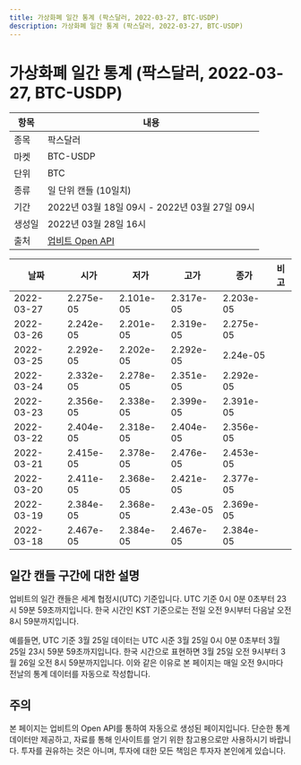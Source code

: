 ```yaml
---
title: 가상화폐 일간 통계 (팍스달러, 2022-03-27, BTC-USDP)
description: 가상화폐 일간 통계 (팍스달러, 2022-03-27, BTC-USDP)
---
```


가상화폐 일간 통계 (팍스달러, 2022-03-27, BTC-USDP)
===

|항목|내용|
|--|--|
|종목|팍스달러|
|마켓|BTC-USDP|
|단위|BTC|
|종류|일 단위 캔들 (10일치)|
|기간|2022년 03월 18일 09시 - 2022년 03월 27일 09시|
|생성일|2022년 03월 28일 16시|
|출처|[업비트 Open API](https://docs.upbit.com)|


|날짜|시가|저가|고가|종가|비고|
|--|--|--|--|--|--|
|2022-03-27|2.275e-05|2.101e-05|2.317e-05|2.203e-05|    |
|2022-03-26|2.242e-05|2.201e-05|2.319e-05|2.275e-05|    |
|2022-03-25|2.292e-05|2.202e-05|2.292e-05|2.24e-05|    |
|2022-03-24|2.332e-05|2.278e-05|2.351e-05|2.292e-05|    |
|2022-03-23|2.356e-05|2.338e-05|2.399e-05|2.391e-05|    |
|2022-03-22|2.404e-05|2.318e-05|2.404e-05|2.356e-05|    |
|2022-03-21|2.415e-05|2.378e-05|2.476e-05|2.453e-05|    |
|2022-03-20|2.411e-05|2.368e-05|2.421e-05|2.377e-05|    |
|2022-03-19|2.384e-05|2.368e-05|2.43e-05|2.369e-05|    |
|2022-03-18|2.467e-05|2.384e-05|2.467e-05|2.384e-05|    |


일간 캔들 구간에 대한 설명
---


업비트의 일간 캔들은 세계 협정시(UTC) 기준입니다. 
UTC 기준 0시 0분 0초부터 23시 59분 59초까지입니다. 
한국 시간인 KST 기준으로는 전일 오전 9시부터 다음날 오전 8시 59분까지입니다. 


예를들면, UTC 기준 3월 25일 데이터는 UTC 시준 3월 25일 0시 0분 0초부터 3월 25일 23시 59분 59초까지입니다. 
한국 시간으로 표현하면 3월 25일 오전 9시부터 3월 26일 오전 8시 59분까지입니다. 
이와 같은 이유로 본 페이지는 매일 오전 9시마다 전날의 통계 데이터를 자동으로 작성합니다. 


주의
---


본 페이지는 업비트의 Open API를 통하여 자동으로 생성된 페이지입니다. 
단순한 통계 데이터만 제공하고, 자료를 통해 인사이트를 얻기 위한 참고용으로만 사용하시기 바랍니다. 
투자를 권유하는 것은 아니며, 투자에 대한 모든 책임은 투자자 본인에게 있습니다. 
